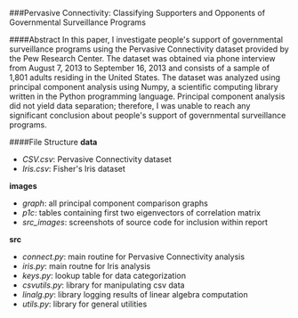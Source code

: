 ###Pervasive Connectivity: Classifying Supporters and Opponents of Governmental Surveillance Programs

####Abstract
In this paper, I investigate people's support of governmental surveillance programs using the Pervasive Connectivity dataset provided by the Pew Research Center. The dataset was obtained via phone interview from August 7, 2013 to September 16, 2013 and consists of a sample of 1,801 adults residing in the United States. The dataset was analyzed using principal component analysis using Numpy, a scientific computing library written in the Python programming language. Principal component analysis did not yield data separation; therefore, I was unable to reach any significant conclusion about people's support of governmental surveillance programs.

####File Structure
**data**
* *CSV.csv*: Pervasive Connectivity dataset  
* *Iris.csv*: Fisher's Iris dataset

**images**
* *graph*: all principal component comparison graphs 
* *p1c*: tables containing first two eigenvectors of correlation matrix  
* *src_images*: screenshots of source code for inclusion within report  

**src**
* *connect.py*: main routine for Pervasive Connectivity analysis  
* *iris.py*: main routne for Iris analysis  
* *keys.py*: lookup table for data categorization  
* *csvutils.py*: library for manipulating csv data  
* *linalg.py*: library logging results of linear algebra computation  
* *utils.py*: library for general utilities  

